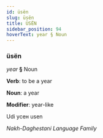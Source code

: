 ```yaml
---
id: üsën
slug: üsën
title: ÜSËN
sidebar_position: 94
hoverText: year § Noun
---
```


### üsën

*year* **§** Noun

**Verb**: to be a year

**Noun**: a year

**Modifier**: year-like

Udi усен usen 

*Nakh-Daghestani Language Family*